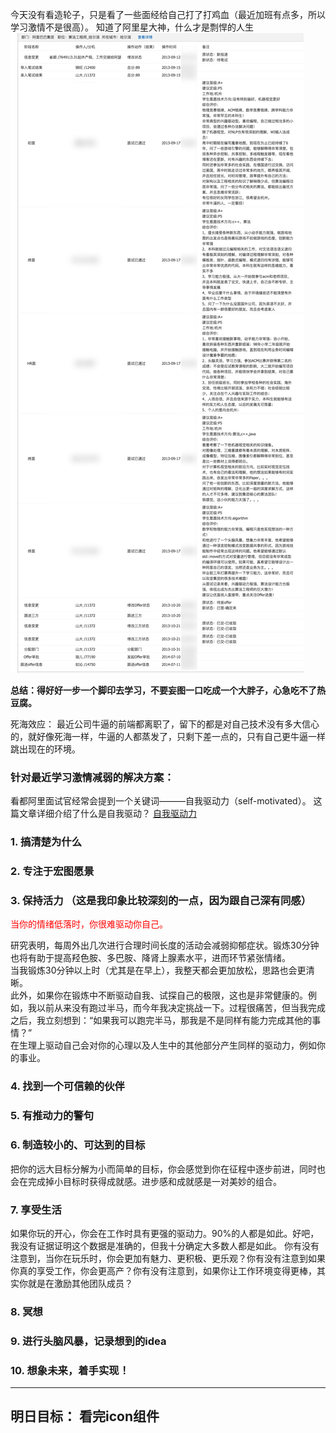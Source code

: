 今天没有看造轮子，只是看了一些面经给自己打了打鸡血（最近加班有点多，所以学习激情不是很高）。
知道了阿里星大神，什么才是剽悍的人生
![1](./1.jpeg)

**总结：得好好一步一个脚印去学习，不要妄图一口吃成一个大胖子，心急吃不了热豆腐。**


死海效应： 最近公司牛逼的前端都离职了，留下的都是对自己技术没有多大信心的，就好像死海一样，牛逼的人都蒸发了，只剩下差一点的，只有自己更牛逼一样跳出现在的环境。


### 针对最近学习激情减弱的解决方案：

看都阿里面试官经常会提到一个关键词———自我驱动力（self-motivated）。
这篇文章详细介绍了什么是自我驱动？
[自我驱动力](https://www.zhihu.com/question/19710416)

### 1. 搞清楚为什么
### 2. 专注于宏图愿景
### 3. 保持活力 （这是我印象比较深刻的一点，因为跟自己深有同感）
<font color=red>当你的情绪低落时，你很难驱动你自己。</font>
<p>研究表明，每周外出几次进行合理时间长度的活动会减弱抑郁症状。锻炼30分钟也将有助于提高羟色胺、多巴胺、降肾上腺素水平，进而环节紧张情绪。<br>当我锻炼30分钟以上时（尤其是在早上），我整天都会更加放松，思路也会更清晰。<br>此外，如果你在锻炼中不断驱动自我、试探自己的极限，这也是非常健康的。例如，我以前从来没有跑过半马，而今年我决定挑战一下。过程很痛苦，但当我完成之后，我立刻想到：“如果我可以跑完半马，那我是不是同样有能力完成其他的事情？”<br>在生理上驱动自己会对你的心理以及人生中的其他部分产生同样的驱动力，例如你的事业。</p>

### 4. 找到一个可信赖的伙伴
### 5. 有推动力的警句
### 6. 制造较小的、可达到的目标
把你的远大目标分解为小而简单的目标，你会感觉到你在征程中逐步前进，同时也会在完成掉小目标时获得成就感。进步感和成就感是一对美妙的组合。
### 7. 享受生活
如果你玩的开心，你会在工作时具有更强的驱动力。90%的人都是如此。好吧，我没有证据证明这个数据是准确的，但我十分确定大多数人都是如此。
你有没有注意到，当你在玩乐时，你会更加有魅力、更积极、更乐观？你有没有注意到如果你真的享受工作，你会更高产？你有没有注意到，如果你让工作环境变得更棒，其实你就是在激励其他团队成员？

### 8. 冥想
### 9. 进行头脑风暴，记录想到的idea
### 10. 想象未来，着手实现！

---

## 明日目标： 看完icon组件